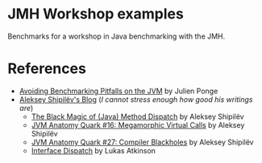 # JMH Workshop examples

Benchmarks for a workshop in Java benchmarking with the JMH.

# References

* [Avoiding Benchmarking Pitfalls on the JVM](https://www.oracle.com/technical-resources/articles/java/architect-benchmarking.html) by Julien Ponge
* [Aleksey Shipilëv's Blog](https://shipilev.net/) (_I cannot stress enough how good his writings are_)
  * [The Black Magic of (Java) Method Dispatch](https://shipilev.net/blog/2015/black-magic-method-dispatch/) by Aleksey Shipilëv
  * [JVM Anatomy Quark #16: Megamorphic Virtual Calls](https://shipilev.net/jvm/anatomy-quarks/16-megamorphic-virtual-calls/) by Aleksey Shipilëv
  * [JVM Anatomy Quark #27: Compiler Blackholes](https://shipilev.net/jvm/anatomy-quarks/27-compiler-blackholes/) by Aleksey Shipilëv
  * [Interface Dispatch](https://lukasatkinson.de/2018/interface-dispatch/) by Lukas Atkinson